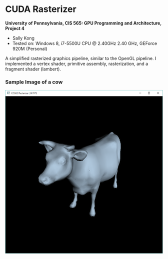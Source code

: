 CUDA Rasterizer
===============

**University of Pennsylvania, CIS 565: GPU Programming and Architecture, Project 4**

* Sally Kong
* Tested on: Windows 8, i7-5500U CPU @ 2.40GHz 2.40 GHz, GEForce 920M (Personal)

A simplified rasterized graphics pipeline, similar to the OpenGL pipeline. I implemented a vertex shader, primitive assembly, rasterization, and a fragment shader (lambert).

### Sample Image of a cow
![](renders/cow.png)
